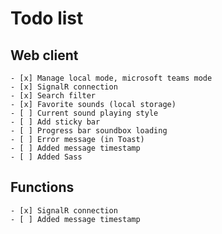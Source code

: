 # Todo list

## Web client

    - [x] Manage local mode, microsoft teams mode
    - [x] SignalR connection
    - [x] Search filter
    - [x] Favorite sounds (local storage)
    - [ ] Current sound playing style
    - [ ] Add sticky bar
    - [ ] Progress bar soundbox loading
    - [ ] Error message (in Toast)
    - [ ] Added message timestamp
    - [ ] Added Sass

## Functions

    - [x] SignalR connection
    - [ ] Added message timestamp
